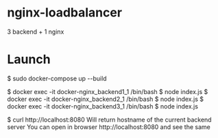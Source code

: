 # nginx-loadbalancer
3 backend + 1 nginx

# Launch
$ sudo docker-compose up --build


$ docker exec -it docker-nginx_backend1_1 /bin/bash
$ node index.js
$ docker exec -it docker-nginx_backend2_1 /bin/bash
$ node index.js
$ docker exec -it docker-nginx_backend3_1 /bin/bash
$ node index.js

$ curl http://localhost:8080
Will return hostname of the current backend server
You can open in browser http://localhost:8080 and see the same
